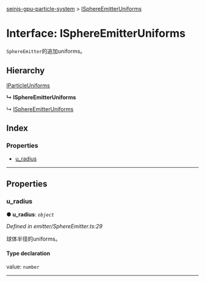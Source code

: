 [seinjs-gpu-particle-system](../README.md) > [ISphereEmitterUniforms](../interfaces/isphereemitteruniforms.md)

# Interface: ISphereEmitterUniforms

`SphereEmitter`的追加uniforms。

## Hierarchy

 [IParticleUniforms](iparticleuniforms.md)

**↳ ISphereEmitterUniforms**

↳  [ISphereEmitterUniforms](_seinjs_.gpuparticlesystem.isphereemitteruniforms.md)

## Index

### Properties

* [u_radius](isphereemitteruniforms.md#u_radius)

---

## Properties

<a id="u_radius"></a>

###  u_radius

**● u_radius**: *`object`*

*Defined in emitter/SphereEmitter.ts:29*

球体半径的uniforms。

#### Type declaration

 value: `number`

___

